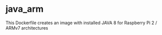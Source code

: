 # java_arm

This Dockerfile creates an image with installed JAVA 8 for Raspberry Pi 2 / ARMv7 architectures
